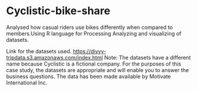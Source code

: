 # Cyclistic-bike-share
Analysed how casual riders use bikes differently when compared to members.Using R language for Processing Analyzing and visualizing of datasets.


Link for the datasets used.
https://divvy-tripdata.s3.amazonaws.com/index.html
Note: The datasets have a different name because Cyclistic is a fictional company. For the purposes of this case study,
the datasets are appropriate and will enable you to answer the business questions. The data has been made available by
Motivate International Inc. 
